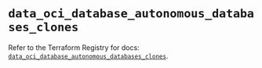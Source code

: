 # `data_oci_database_autonomous_databases_clones`

Refer to the Terraform Registry for docs: [`data_oci_database_autonomous_databases_clones`](https://registry.terraform.io/providers/oracle/oci/6.18.0/docs/data-sources/database_autonomous_databases_clones).
